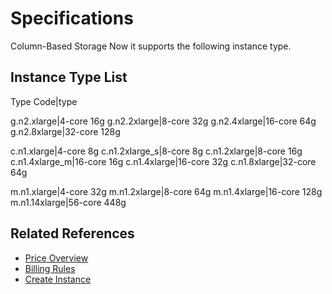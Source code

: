 # Specifications

Column-Based Storage Now it supports the following instance type.

## Instance Type List

Type Code|type  

g.n2.xlarge|4-core 16g
g.n2.2xlarge|8-core 32g
g.n2.4xlarge|16-core 64g
g.n2.8xlarge|32-core 128g 
 

c.n1.xlarge|4-core 8g
c.n1.2xlarge_s|8-core 8g
c.n1.2xlarge|8-core 16g
c.n1.4xlarge_m|16-core 16g
c.n1.4xlarge|16-core 32g
c.n1.8xlarge|32-core 64g 
 

m.n1.xlarge|4-core 32g
m.n1.2xlarge|8-core 64g
m.n1.4xlarge|16-core 128g
m.n1.14xlarge|56-core 448g 

## Related References


- [Price Overview](../Pricing/Price-Overview.md)
- [Billing Rules](../Pricing/Billing-Rules.md)
- [Create Instance](../Getting-Started/Create-Instance.md)
